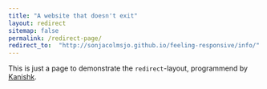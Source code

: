 ```yaml
---
title: "A website that doesn't exit"
layout: redirect
sitemap: false
permalink: /redirect-page/
redirect_to:  "http://sonjacolmsjo.github.io/feeling-responsive/info/"
---
```

This is just a page to demonstrate the `redirect`-layout, programmend by [Kanishk](http://codingtips.kanishkkunal.in/about/).
